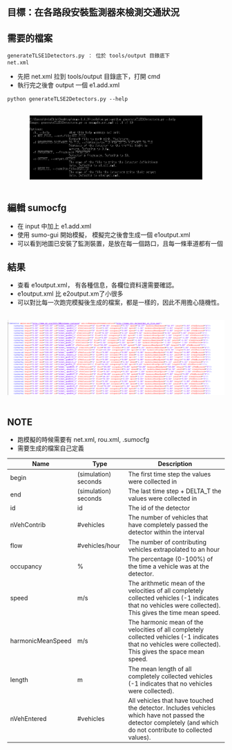 目標：在各路段安裝監測器來檢測交通狀況
---
需要的檔案
---
```
generateTLSE1Detectors.py ： 位於 tools/output 目錄底下
net.xml
```
* 先把 net.xml 拉到 tools/output 目錄底下，打開 cmd
* 執行完之後會 output 一個 e1.add.xml
```
python generateTLSE2Detectors.py --help
```
</br>
<div align=center> <img src="https://github.com/AvisChiu/SUMO/blob/master/Induction%20Loops%20Detectors(E1)/figure/figure1.PNG" width="400"/></div>
</br> 

編輯 sumocfg
---
* 在 input 中加上 e1.add.xml
* 使用 sumo-gui 開始模擬， 模擬完之後會生成一個 e1output.xml
* 可以看到地圖已安裝了監測裝置，是放在每一個路口，且每一條車道都有一個


結果
---
* 查看 e1output.xml， 有各種信息，各欄位資料還需要確認。
*  e1output.xml 比  e2output.xm了小很多
* 可以對比每一次跑完模擬後生成的檔案，都是一樣的，因此不用擔心隨機性。

</br>
<div align=center> <img src="https://github.com/AvisChiu/SUMO/blob/master/Induction%20Loops%20Detectors(E1)/figure/figure2.PNG" /></div>
</br> 

NOTE
---
* 跑模擬的時候需要有 net.xml, rou.xml, .sumocfg
* 需要生成的檔案自己定義

| Name | Type | Description |
| --- | --- | --- |
|begin|(simulation) seconds|	The first time step the values were collected in|
|end	|(simulation) seconds	|The last time step + DELTA_T the values were collected in|
|id	|id|	The id of the detector|
|nVehContrib	|#vehicles|	The number of vehicles that have completely passed the detector within the interval|
|flow	|#vehicles/hour|	The number of contributing vehicles extrapolated to an hour|
|occupancy|	%	|The percentage (0-100%) of the time a vehicle was at the detector.|
|speed	|m/s|	The arithmetic mean of the velocities of all completely collected vehicles (-1 indicates that no vehicles were collected). This gives the time mean speed.|
|harmonicMeanSpeed	|m/s	|The harmonic mean of the velocities of all completely collected vehicles (-1 indicates that no vehicles were collected). This gives the space mean speed.|
|length	|m|	The mean length of all completely collected vehicles (-1 indicates that no vehicles were collected).|
|nVehEntered	|#vehicles	|All vehicles that have touched the detector. Includes vehicles which have not passed the detector completely (and which do not contribute to collected values).|
